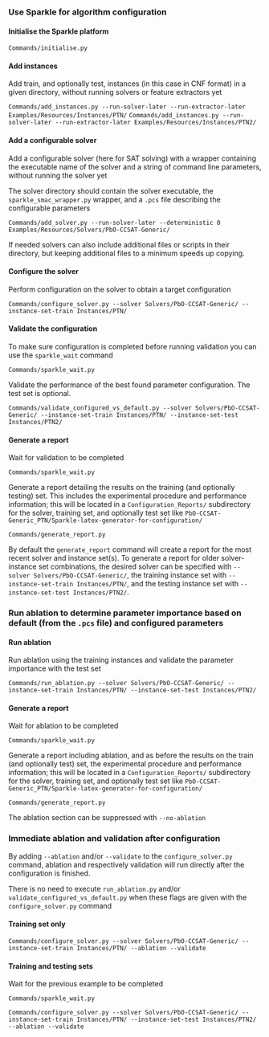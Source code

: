 ### Use Sparkle for algorithm configuration

#### Initialise the Sparkle platform

`Commands/initialise.py`

#### Add instances

Add train, and optionally test, instances (in this case in CNF format) in a given directory, without running solvers or feature extractors yet

`Commands/add_instances.py --run-solver-later --run-extractor-later Examples/Resources/Instances/PTN/`
`Commands/add_instances.py --run-solver-later --run-extractor-later Examples/Resources/Instances/PTN2/`

#### Add a configurable solver

Add a configurable solver (here for SAT solving) with a wrapper containing the executable name of the solver and a string of command line parameters, without running the solver yet

The solver directory should contain the solver executable, the `sparkle_smac_wrapper.py` wrapper, and a `.pcs` file describing the configurable parameters

`Commands/add_solver.py --run-solver-later --deterministic 0 Examples/Resources/Solvers/PbO-CCSAT-Generic/`

If needed solvers can also include additional files or scripts in their directory, but keeping additional files to a minimum speeds up copying.

#### Configure the solver

Perform configuration on the solver to obtain a target configuration

`Commands/configure_solver.py --solver Solvers/PbO-CCSAT-Generic/ --instance-set-train Instances/PTN/`

#### Validate the configuration

To make sure configuration is completed before running validation you can use the `sparkle_wait` command

`Commands/sparkle_wait.py`

Validate the performance of the best found parameter configuration. The test set is optional.

`Commands/validate_configured_vs_default.py --solver Solvers/PbO-CCSAT-Generic/ --instance-set-train Instances/PTN/ --instance-set-test Instances/PTN2/`

#### Generate a report

Wait for validation to be completed

`Commands/sparkle_wait.py`

Generate a report detailing the results on the training (and optionally testing) set. This includes the experimental procedure and performance information; this will be located in a `Configuration_Reports/` subdirectory for the solver, training set, and optionally test set like `PbO-CCSAT-Generic_PTN/Sparkle-latex-generator-for-configuration/`

`Commands/generate_report.py`

By default the `generate_report` command will create a report for the most recent solver and instance set(s). To generate a report for older solver-instance set combinations, the desired solver can be specified with `--solver Solvers/PbO-CCSAT-Generic/`, the training instance set with `--instance-set-train Instances/PTN/`, and the testing instance set with `--instance-set-test Instances/PTN2/`.

### Run ablation to determine parameter importance based on default (from the `.pcs` file) and configured parameters

#### Run ablation

Run ablation using the training instances and validate the parameter importance with the test set

`Commands/run_ablation.py --solver Solvers/PbO-CCSAT-Generic/ --instance-set-train Instances/PTN/ --instance-set-test Instances/PTN2/`

#### Generate a report

Wait for ablation to be completed

`Commands/sparkle_wait.py`

Generate a report including ablation, and as before the results on the train (and optionally test) set, the experimental procedure and performance information; this will be located in a `Configuration_Reports/` subdirectory for the solver, training set, and optionally test set like `PbO-CCSAT-Generic_PTN/Sparkle-latex-generator-for-configuration/`

`Commands/generate_report.py`

The ablation section can be suppressed with `--no-ablation` 

### Immediate ablation and validation after configuration

By adding `--ablation` and/or `--validate` to the `configure_solver.py` command, ablation and respectively validation will run directly after the configuration is finished.

There is no need to execute `run_ablation.py` and/or `validate_configured_vs_default.py` when these flags are given with the `configure_solver.py` command

#### Training set only

`Commands/configure_solver.py --solver Solvers/PbO-CCSAT-Generic/ --instance-set-train Instances/PTN/ --ablation --validate`

#### Training and testing sets

Wait for the previous example to be completed

`Commands/sparkle_wait.py`

`Commands/configure_solver.py --solver Solvers/PbO-CCSAT-Generic/ --instance-set-train Instances/PTN/ --instance-set-test Instances/PTN2/ --ablation --validate`

